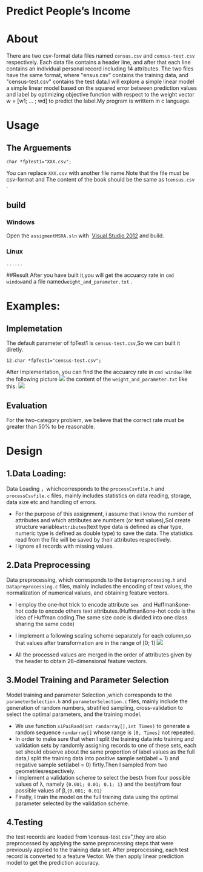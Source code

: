 #  Predict People’s Income 
 
# About
   There are two csv-format data files named `census.csv` and `census-test.csv` respectively. Each data 
file contains a header line, and after that each line contains an individual personal record including 14 attributes. The two files have the same format, where "ensus.csv" contains the training data, and
"census-test.csv" contains the test data.I will explore a simple linear model a simple linear model based on the squared error between prediction values  and label by optimizing  objective function with respect to the weight vector w = [w1; ... ; wd] to predict the label.My program is writtern in c language.


# Usage
## The Arguements

    char *fpTest1="XXX.csv";
You can replace `XXX.csv` with another file name.Note that the file must be csv-format and The content of the book should be the same as t`census.csv` .
## build
### Windows

 Open the `assigmentMSRA.sln` with  [Visual Studio 2012](https://baike.baidu.com/item/Visual%20Studio%202012) and build.
### Linux
	......
##Result
  After you have built it,you will get the accuarcy rate in `cmd window`and a file named`weight_and_parameter.txt` .

# Examples:
## Implemetation
The default parameter of fpTest1 is `census-test.csv`,So we can built it diretly.

	12.char *fpTest1="census-test.csv";

After Implementation, you can find the the accuarcy rate in `cmd window` like the following picture
![](http://thyrsi.com/t6/364/1535462319x-1566684395.bmp)
the content of the `weight_and_parameter.txt` like this.
![](http://thyrsi.com/t6/364/1535462409x-1566684395.bmp)

 
## Evaluation
For the two-category problem, we believe that the correct rate must be greater than 50% to be reasonable.


# Design

## 1.Data Loading:

Data Loading ，whichcorresponds to the `processCsvfile.h` and `processCsvfile.c` files, mainly includes statistics on data reading, storage, data size etc and handling of errors.

* For the purpose of this assignment, i assume that i know the number of attributes and which attributes are numbers (or text values),SoI create structure variable` attributes `(text type data is defined as char type, numeric type is defined as double type) to save the data. The statistics read from the file will  be saved by their attributes respectively.
* I ignore all records with missing values.

## 2.Data Preprocessing

Data preprocessing, which corresponds to the `Datapreprocessing.h` and `Datapreprocessing.c` files, mainly includes the encoding of text values, the normalization of numerical values, and obtaining feature vectors.

* I employ the one-hot trick to encode attribute  `sex ` and Huffman&one-hot code to encode others text attributes.(Huffman&one-hot code is the idea of Huffman coding.The same size code is divided into one class sharing the same code)

* I implement a following scaling scheme  separately for each column,so that values after transformation are in the range of [0; 1]
![](http://thyrsi.com/t6/364/1535462453x-1566684395.bmp)

* All the processed  values are merged in the order of attributes given by the header to obtain 28-dimensional feature vectors.

## 3.Model Training and Parameter Selection
Model training and parameter Selection ,which corresponds to the `parameterSelection.h` and `parameterSelection.c` files, mainly include the generation of random numbers, stratified sampling, cross-validation to select the optimal parameters, and the training  model.

* We use function `xiPaiRand(int randarray[],int Times)` to generate a random sequence `randarray[]` whose range is `[0, Times]` not repeated.
* In order to make sure that when I split the training data into training and validation sets by randomly assigning records to one of these sets, each set should observe about the same proportion of label values as the full data,I split the training data into positive sample set(label = 1) and negative sample set(label = 0) firtly.Then I sampled from two geometriesrespectively.
* I implement a validation scheme to select the best` λ ` from four possible values of λ, namely `{0.001; 0.01; 0.1; 1}` and the best` β `from four possible values of β,`{0.001; 0.01}`
* Finally, I train the model on the full training data using the optimal parameter selected by the validation scheme.

## 4.Testing
the test records are loaded from \census-test.csv",they are also preprocessed by applying the same preprocessing steps that were previously applied to the training data set. After preprocessing, each test record is converted to a feature Vector. We then apply linear prediction model to get the prediction accuracy.
